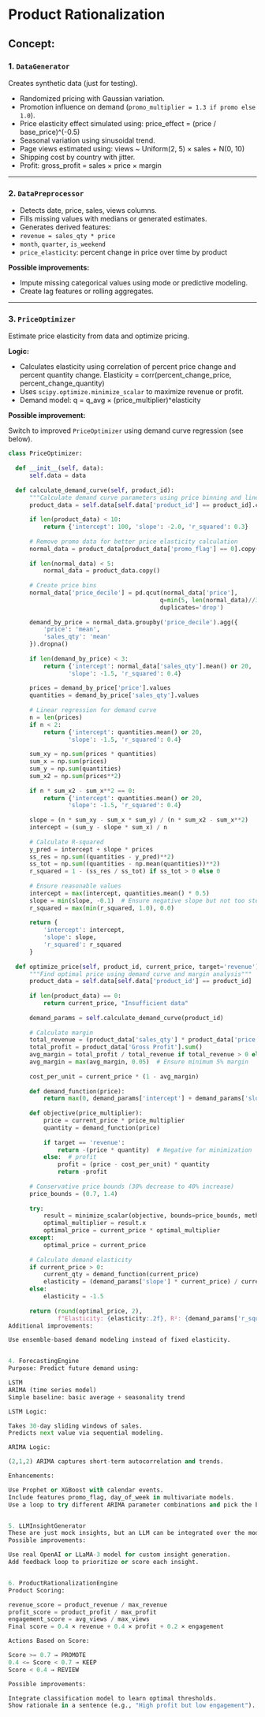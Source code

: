 # Product Rationalization 

## Concept:

### 1. `DataGenerator`

Creates synthetic data (just for testing).

* Randomized pricing with Gaussian variation.
* Promotion influence on demand (`promo_multiplier = 1.3 if promo else 1.0`).
* Price elasticity effect simulated using:
price_effect = (price / base_price)^(-0.5)
* Seasonal variation using sinusoidal trend.
* Page views estimated using:
views ~ Uniform(2, 5) × sales + N(0, 10)
* Shipping cost by country with jitter.
* Profit:
gross_profit = sales × price × margin

---

### 2. `DataPreprocessor`

* Detects date, price, sales, views columns.
* Fills missing values with medians or generated estimates.
* Generates derived features:
* `revenue = sales_qty * price`
* `month`, `quarter`, `is_weekend`
* `price_elasticity`: percent change in price over time by product

**Possible improvements:**

* Impute missing categorical values using mode or predictive modeling.
* Create lag features or rolling aggregates.

---

### 3. `PriceOptimizer` 

Estimate price elasticity from data and optimize pricing.

**Logic:**

* Calculates elasticity using correlation of percent price change and percent quantity change.
Elasticity = corr(percent_change_price, percent_change_quantity)
* Uses `scipy.optimize.minimize_scalar` to maximize revenue or profit.
* Demand model:
q = q_avg × (price_multiplier)^elasticity

**Possible improvement:**

Switch to improved `PriceOptimizer` using demand curve regression (see below).

```python
class PriceOptimizer:
  
  def __init__(self, data):
      self.data = data
      
  def calculate_demand_curve(self, product_id):
      """Calculate demand curve parameters using price binning and linear regression"""
      product_data = self.data[self.data['product_id'] == product_id].copy()
      
      if len(product_data) < 10:
          return {'intercept': 100, 'slope': -2.0, 'r_squared': 0.3}
      
      # Remove promo data for better price elasticity calculation
      normal_data = product_data[product_data['promo_flag'] == 0].copy()
      
      if len(normal_data) < 5:
          normal_data = product_data.copy()
      
      # Create price bins 
      normal_data['price_decile'] = pd.qcut(normal_data['price'], 
                                           q=min(5, len(normal_data)//3), 
                                           duplicates='drop')
      
      demand_by_price = normal_data.groupby('price_decile').agg({
          'price': 'mean',
          'sales_qty': 'mean'
      }).dropna()
      
      if len(demand_by_price) < 3:
          return {'intercept': normal_data['sales_qty'].mean() or 20, 
                 'slope': -1.5, 'r_squared': 0.4}
      
      prices = demand_by_price['price'].values
      quantities = demand_by_price['sales_qty'].values
      
      # Linear regression for demand curve
      n = len(prices)
      if n < 2:
          return {'intercept': quantities.mean() or 20, 
                 'slope': -1.5, 'r_squared': 0.4}
          
      sum_xy = np.sum(prices * quantities)
      sum_x = np.sum(prices)
      sum_y = np.sum(quantities)
      sum_x2 = np.sum(prices**2)
      
      if n * sum_x2 - sum_x**2 == 0:
          return {'intercept': quantities.mean() or 20, 
                 'slope': -1.5, 'r_squared': 0.4}
          
      slope = (n * sum_xy - sum_x * sum_y) / (n * sum_x2 - sum_x**2)
      intercept = (sum_y - slope * sum_x) / n
      
      # Calculate R-squared
      y_pred = intercept + slope * prices
      ss_res = np.sum((quantities - y_pred)**2)
      ss_tot = np.sum((quantities - np.mean(quantities))**2)
      r_squared = 1 - (ss_res / ss_tot) if ss_tot > 0 else 0
      
      # Ensure reasonable values
      intercept = max(intercept, quantities.mean() * 0.5)
      slope = min(slope, -0.1)  # Ensure negative slope but not too steep
      r_squared = max(min(r_squared, 1.0), 0.0)
      
      return {
          'intercept': intercept,
          'slope': slope,
          'r_squared': r_squared
      }
  
  def optimize_price(self, product_id, current_price, target='revenue'):
      """Find optimal price using demand curve and margin analysis"""
      product_data = self.data[self.data['product_id'] == product_id]
      
      if len(product_data) == 0:
          return current_price, "Insufficient data"
      
      demand_params = self.calculate_demand_curve(product_id)
      
      # Calculate margin 
      total_revenue = (product_data['sales_qty'] * product_data['price']).sum()
      total_profit = product_data['Gross Profit'].sum()
      avg_margin = total_profit / total_revenue if total_revenue > 0 else 0.15
      avg_margin = max(avg_margin, 0.05)  # Ensure minimum 5% margin
      
      cost_per_unit = current_price * (1 - avg_margin)
      
      def demand_function(price):
          return max(0, demand_params['intercept'] + demand_params['slope'] * price)
      
      def objective(price_multiplier):
          price = current_price * price_multiplier
          quantity = demand_function(price)
          
          if target == 'revenue':
              return -(price * quantity)  # Negative for minimization
          else:  # profit
              profit = (price - cost_per_unit) * quantity
              return -profit
      
      # Conservative price bounds (30% decrease to 40% increase)
      price_bounds = (0.7, 1.4)
      
      try:
          result = minimize_scalar(objective, bounds=price_bounds, method='bounded')
          optimal_multiplier = result.x
          optimal_price = current_price * optimal_multiplier
      except:
          optimal_price = current_price
      
      # Calculate demand elasticity
      if current_price > 0:
          current_qty = demand_function(current_price)
          elasticity = (demand_params['slope'] * current_price) / current_qty if current_qty > 0 else -1.5
      else:
          elasticity = -1.5
      
      return (round(optimal_price, 2), 
              f"Elasticity: {elasticity:.2f}, R²: {demand_params['r_squared']:.2f}")
Additional improvements:

Use ensemble-based demand modeling instead of fixed elasticity.


4. ForecastingEngine
Purpose: Predict future demand using:

LSTM
ARIMA (time series model)
Simple baseline: basic average + seasonality trend

LSTM Logic:

Takes 30-day sliding windows of sales.
Predicts next value via sequential modeling.

ARIMA Logic:

(2,1,2) ARIMA captures short-term autocorrelation and trends.

Enhancements:

Use Prophet or XGBoost with calendar events.
Include features promo_flag, day_of_week in multivariate models.
Use a loop to try different ARIMA parameter combinations and pick the best one using evaluation techniques.


5. LLMInsightGenerator
These are just mock insights, but an LLM can be integrated over the models to generate actual insights.
Possible improvements:

Use real OpenAI or LLaMA-3 model for custom insight generation.
Add feedback loop to prioritize or score each insight.


6. ProductRationalizationEngine
Product Scoring:

revenue_score = product_revenue / max_revenue
profit_score = product_profit / max_profit
engagement_score = avg_views / max_views
Final score = 0.4 × revenue + 0.4 × profit + 0.2 × engagement

Actions Based on Score:

Score >= 0.7 → PROMOTE
0.4 <= Score < 0.7 → KEEP
Score < 0.4 → REVIEW

Possible improvements:

Integrate classification model to learn optimal thresholds.
Show rationale in a sentence (e.g., "High profit but low engagement").

